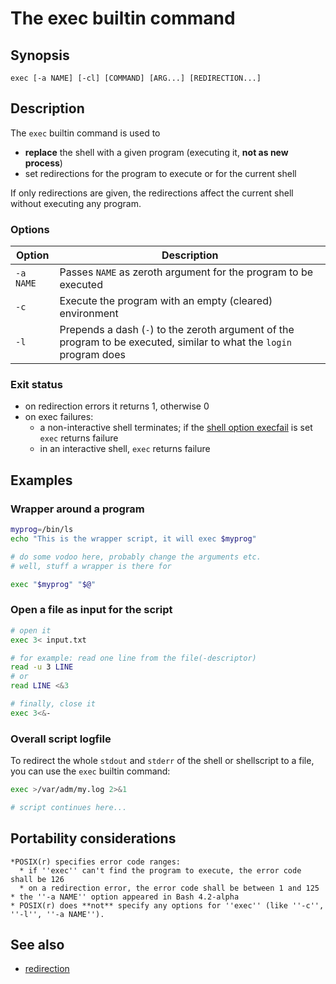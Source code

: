 # The exec builtin command

## Synopsis

    exec [-a NAME] [-cl] [COMMAND] [ARG...] [REDIRECTION...]

## Description

The `exec` builtin command is used to

- **replace** the shell with a given program (executing it, **not as new
  process**)
- set redirections for the program to execute or for the current shell

If only redirections are given, the redirections affect the current
shell without executing any program.

### Options

| Option    | Description                                                                                                          |
|-----------|----------------------------------------------------------------------------------------------------------------------|
| `-a NAME` | Passes `NAME` as zeroth argument for the program to be executed                                                      |
| `-c`      | Execute the program with an empty (cleared) environment                                                              |
| `-l`      | Prepends a dash (`-`) to the zeroth argument of the program to be executed, similar to what the `login` program does |

### Exit status

- on redirection errors it returns 1, otherwise 0
- on exec failures:
  - a non-interactive shell terminates; if the [shell option
    execfail](../../internals/shell_options.md#execfail) is set `exec` returns
    failure
  - in an interactive shell, `exec` returns failure

## Examples

### Wrapper around a program

``` bash
myprog=/bin/ls
echo "This is the wrapper script, it will exec $myprog"

# do some vodoo here, probably change the arguments etc.
# well, stuff a wrapper is there for

exec "$myprog" "$@"
```

### Open a file as input for the script

``` bash
# open it
exec 3< input.txt

# for example: read one line from the file(-descriptor)
read -u 3 LINE
# or
read LINE <&3

# finally, close it
exec 3<&-
```

### Overall script logfile

To redirect the whole `stdout` and `stderr` of the shell or shellscript
to a file, you can use the `exec` builtin command:

``` bash
exec >/var/adm/my.log 2>&1

# script continues here...
```

## Portability considerations

    *POSIX(r) specifies error code ranges:
      * if ''exec'' can't find the program to execute, the error code shall be 126
      * on a redirection error, the error code shall be between 1 and 125
    * the ''-a NAME'' option appeared in Bash 4.2-alpha
    * POSIX(r) does **not** specify any options for ''exec'' (like ''-c'', ''-l'', ''-a NAME'').

## See also

- [redirection](../../syntax/redirection.md)
